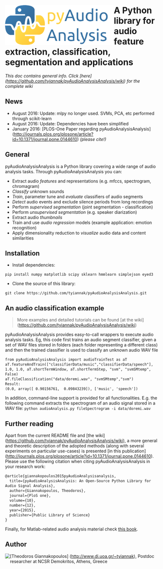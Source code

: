 
# <img src="icon.png" align="left" height="130"/> A Python library for audio feature extraction, classification, segmentation and applications

*This doc contains general info. Click [here] (https://github.com/tyiannak/pyAudioAnalysisAnalysis/wiki) for the complete wiki*

## News
 * August 2016: Update: mlpy no longer used. SVMs, PCA, etc performed through scikit-learn 
 * August 2016: Update: Dependencies have been simplified 
 * January 2016: [PLOS-One Paper regarding pyAudioAnalysisAnalysis] (http://journals.plos.org/plosone/article?id=10.1371/journal.pone.0144610) *(please cite!)*

## General
pyAudioAnalysisAnalysis is a Python library covering a wide range of audio analysis tasks. Through pyAudioAnalysisAnalysis you can:
 * Extract audio *features* and representations (e.g. mfccs, spectrogram, chromagram)
 * *Classify* unknown sounds
 * *Train*, parameter tune and *evaluate* classifiers of audio segments
 * *Detect* audio events and exclude silence periods from long recordings
 * Perform *supervised segmentation* (joint segmentation - classification)
 * Perform *unsupervised segmentation* (e.g. speaker diarization)
 * Extract audio *thumbnails*
 * Train and use *audio regression* models (example application: emotion recognition)
 * Apply dimensionality reduction to *visualize* audio data and content similarities

## Installation
 * Install dependencies:
 ```
pip install numpy matplotlib scipy sklearn hmmlearn simplejson eyed3
```
 * Clone the source of this library: 
 ```
git clone https://github.com/tyiannak/pyAudioAnalysisAnalysis.git
```

## An audio classification example
> More examples and detailed tutorials can be found [at the wiki] (https://github.com/tyiannak/pyAudioAnalysisAnalysis/wiki)

pyAudioAnalysisAnalysis provides easy-to-call wrappers to execute audio analysis tasks. Eg, this code first trains an audio segment classifier, given a set of WAV files stored in folders (each folder representing a different class) and then the trained classifier is used to classify an unknown audio WAV file

```
from pyAudioAnalysisAnalysis import audioTrainTest as aT
aT.featureAndTrain(["classifierData/music","classifierData/speech"], 1.0, 1.0, aT.shortTermWindow, aT.shortTermStep, "svm", "svmSMtemp", False)
aT.fileClassification("data/doremi.wav", "svmSMtemp","svm")
Result:
(0.0, array([ 0.90156761,  0.09843239]), ['music', 'speech'])
```

In addition, command-line support is provided for all functionalities. E.g. the following command extracts the spectrogram of an audio signal stored in a WAV file: `python audioAnalysis.py fileSpectrogram -i data/doremi.wav`

## Further reading
Apart from the current README file and [the wiki] (https://github.com/tyiannak/pyAudioAnalysisAnalysis/wiki), a more general and theoretic description of the adopted methods (along with several experiments on particular use-cases) is presented [in this publication] (http://journals.plos.org/plosone/article?id=10.1371/journal.pone.0144610). Please use the following citation when citing pyAudioAnalysisAnalysis in your research work:
```
@article{giannakopoulos2015pyAudioAnalysisanalysis,
  title={pyAudioAnalysisAnalysis: An Open-Source Python Library for Audio Signal Analysis},
  author={Giannakopoulos, Theodoros},
  journal={PloS one},
  volume={10},
  number={12},
  year={2015},
  publisher={Public Library of Science}
}
```

Finally, for Matlab-related audio analysis material check  [this book](http://www.amazon.com/Introduction-Audio-Analysis-MATLAB%C2%AE-Approach/dp/0080993885).

## Author
<img src="http://cgi.di.uoa.gr/~tyiannak/image.jpg" align="left" height="100"/>

[Theodoros Giannakopoulos] (http://www.di.uoa.gr/~tyiannak), 
Postdoc researcher at NCSR Demokritos, 
Athens,
Greece


